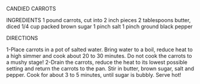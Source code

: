 CANDIED CARROTS

INGREDIENTS
1 pound carrots, cut into 2 inch pieces
2 tablespoons butter, diced
1/4 cup packed brown sugar
1 pinch salt
1 pinch ground black pepper

DIRECTIONS

1-Place carrots in a pot of salted water. Bring water to a boil, reduce heat to a high simmer and cook about 20 to 30 minutes. Do not cook the carrots to a mushy stage!
2-Drain the carrots, reduce the heat to its lowest possible setting and return the carrots to the pan. Stir in butter, brown sugar, salt and pepper. Cook for about 3 to 5 minutes, until sugar is bubbly. Serve hot!
